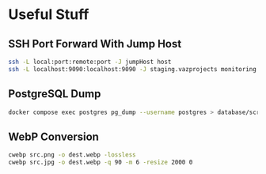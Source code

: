 # Useful Stuff


## SSH Port Forward With Jump Host

```sh
ssh -L local:port:remote:port -J jumpHost host
ssh -L localhost:9090:localhost:9090 -J staging.vazprojects monitoring
```


## PostgreSQL Dump

```sh
docker compose exec postgres pg_dump --username postgres > database/scripts/stagingData.sql
```


## WebP Conversion

```sh
cwebp src.png -o dest.webp -lossless
cwebp src.jpg -o dest.webp -q 90 -m 6 -resize 2000 0
```